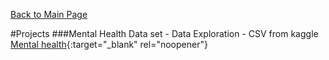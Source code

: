 [Back to Main Page](README.md)

#Projects
###Mental Health Data set - Data Exploration - CSV from kaggle
[Mental health](https://github.com/JamesBaierski/JB/blob/main/PYTHON%20IMPORTS/Data_analysis_MentalHealth.pdf){:target="_blank" rel="noopener"}
